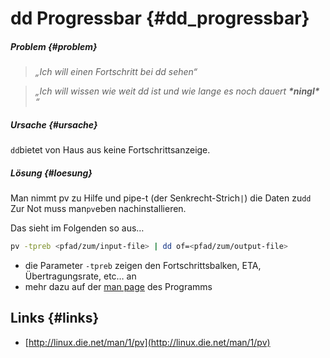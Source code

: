 # dd Progressbar {#dd_progressbar}

##### Problem {#problem}

> _„Ich will einen Fortschritt bei dd sehen“_

> _„Ich will wissen wie weit dd ist und wie lange es noch dauert_
> _**\*ningl\***_
> _“_

##### Ursache {#ursache}

`dd`bietet von Haus aus keine Fortschrittsanzeige.

##### Lösung {#loesung}

Man nimmt pv zu Hilfe und pipe-t \(der Senkrecht-Strich`|`\) die Daten zu`dd`  
Zur Not muss man`pv`eben nachinstallieren.

Das sieht im Folgenden so aus…

```bash
pv -tpreb <pfad/zum/input-file> | dd of=<pfad/zum/output-file>
```

* die Parameter `-tpreb` zeigen den Fortschrittsbalken, ETA, Übertragungsrate, etc… an
* mehr dazu auf der [man page](http://linux.die.net/man/1/pv) des Programms

## Links {#links}

* [http://linux.die.net/man/1/pv](http://linux.die.net/man/1/pv)

  



